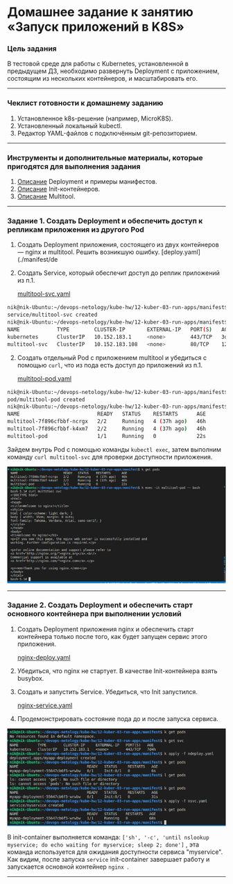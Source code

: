 # Домашнее задание к занятию «Запуск приложений в K8S»

### Цель задания

В тестовой среде для работы с Kubernetes, установленной в предыдущем ДЗ, необходимо развернуть Deployment с приложением, состоящим из нескольких контейнеров, и масштабировать его.

------

### Чеклист готовности к домашнему заданию

1. Установленное k8s-решение (например, MicroK8S).
2. Установленный локальный kubectl.
3. Редактор YAML-файлов с подключённым git-репозиторием.

------

### Инструменты и дополнительные материалы, которые пригодятся для выполнения задания

1. [Описание](https://kubernetes.io/docs/concepts/workloads/controllers/deployment/) Deployment и примеры манифестов.
2. [Описание](https://kubernetes.io/docs/concepts/workloads/pods/init-containers/) Init-контейнеров.
3. [Описание](https://github.com/wbitt/Network-MultiTool) Multitool.

------

### Задание 1. Создать Deployment и обеспечить доступ к репликам приложения из другого Pod

1. Создать Deployment приложения, состоящего из двух контейнеров — nginx и multitool. Решить возникшую ошибку.
[deploy.yaml](./manifest/de

1. Создать Service, который обеспечит доступ до реплик приложений из п.1.
    
    [multitool-svc.yaml](./manifest/multitool-svc.yaml)

```bash
nik@nik-Ubuntu:~/devops-netology/kube-hw/12-kuber-03-run-apps/manifest$ k apply -f multitool-svc.yaml 
service/multitool-svc created
nik@nik-Ubuntu:~/devops-netology/kube-hw/12-kuber-03-run-apps/manifest$ k get svc
NAME            TYPE        CLUSTER-IP       EXTERNAL-IP   PORT(S)   AGE
kubernetes      ClusterIP   10.152.183.1     <none>        443/TCP   3d8h
multitool-svc   ClusterIP   10.152.183.108   <none>        80/TCP    12s
```

2. Создать отдельный Pod с приложением multitool и убедиться с помощью `curl`, что из пода есть доступ до приложений из п.1.

    [multitool-pod.yaml](./manifest/multitool-pod.yaml)

```bash
nik@nik-Ubuntu:~/devops-netology/kube-hw/12-kuber-03-run-apps/manifest$ k apply -f multitool-pod.yaml 
pod/multitool-pod created
nik@nik-Ubuntu:~/devops-netology/kube-hw/12-kuber-03-run-apps/manifest$ k get pods
NAME                         READY   STATUS    RESTARTS      AGE
multitool-7f896cfbbf-ncrgx   2/2     Running   4 (37h ago)   46h
multitool-7f896cfbbf-k4xm7   2/2     Running   4 (37h ago)   46h
multitool-pod                1/1     Running   0             22s
```

Зайдем внутрь Pod с помощью команды `kubectl exec`, затем выполним команду `curl multitool-svc` для проверки доступности приложения.

![](img/exec.png)

------

### Задание 2. Создать Deployment и обеспечить старт основного контейнера при выполнении условий

1. Создать Deployment приложения nginx и обеспечить старт контейнера только после того, как будет запущен сервис этого приложения.
   
    [nginx-deploy.yaml](./manifest/ndeploy.yaml)

2. Убедиться, что nginx не стартует. В качестве Init-контейнера взять busybox.
3. Создать и запустить Service. Убедиться, что Init запустился.
   
   [nginx-service.yaml](./manifest/nsvc.yaml)

4. Продемонстрировать состояние пода до и после запуска сервиса.
   
![](img/bash.png)

В init-container выполняется команда: `['sh', '-c', 'until nslookup myservice; do echo waiting for myservice; sleep 2; done']` , эта команда используется для ожидания доступности сервиса "myservice".
Как видим, после запуска `service` init-container завершает работу  и запускается основной контейнер `nginx `.

------
